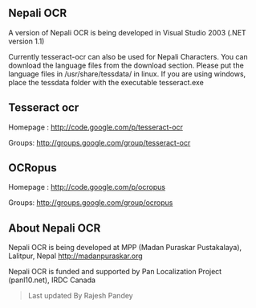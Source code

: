 ## Nepali OCR ##


A version of Nepali OCR is being developed in Visual Studio 2003 (.NET version 1.1)


Currently tesseract-ocr can also be used for Nepali Characters. You can download the language files from the download section. Please put the language files in /usr/share/tessdata/ in linux. If you are using windows, place the tessdata folder with the executable tesseract.exe


## Tesseract ocr ##
Homepage : http://code.google.com/p/tesseract-ocr

Groups: http://groups.google.com/group/tesseract-ocr

## OCRopus ##
Homepage : http://code.google.com/p/ocropus

Groups: http://groups.google.com/group/ocropus


## About Nepali OCR ##
Nepali OCR is being developed at MPP (Madan Puraskar Pustakalaya), Lalitpur, Nepal
http://madanpuraskar.org

Nepali OCR is funded and supported by Pan Localization Project (panl10.net), IRDC Canada










> Last updated By Rajesh Pandey